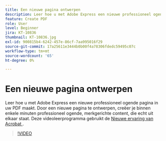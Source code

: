 ```yaml
---
title: Een nieuwe pagina ontwerpen
description: Leer hoe u met Adobe Express een nieuwe professioneel ogende pagina in uw PDF maakt
feature: Create PDF
role: User
level: Beginner
jira: KT-10836
thumbnail: KT-10836.jpg
exl-id: 900815b4-6242-457e-86cf-7aa995016f29
source-git-commit: 17a25611e3444b0b00f4a78306fdedc59495c07c
workflow-type: tm+mt
source-wordcount: '65'
ht-degree: 0%

---
```


# Een nieuwe pagina ontwerpen

Leer hoe u met Adobe Express een nieuwe professioneel ogende pagina in uw PDF maakt. Door een nieuwe pagina te ontwerpen, creëer je binnen enkele minuten professioneel ogende, merkgerichte content, die echt uit elkaar staat. Deze videoleerprogramma gebruikt de [ Nieuwe ervaring van Acrobat ](new-workspace.md).

>[!VIDEO](https://video.tv.adobe.com/v/347331?enablevpops&quality=12&learn=on&hidetitle=true)
